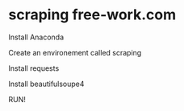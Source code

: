 # scraping free-work.com

Install Anaconda

Create an environement called scraping

Install requests

Install beautifulsoupe4

RUN!